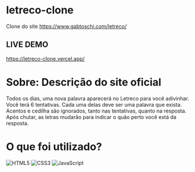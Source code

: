 # letreco-clone
Clone do site https://www.gabtoschi.com/letreco/

## LIVE DEMO
https://letreco-clone.vercel.app/

# Sobre: Descrição do site oficial
Todos os dias, uma nova palavra aparecerá no Letreco para você adivinhar.
Você terá 6 tentativas. Cada uma delas deve ser uma palavra que exista.
Acentos e cedilha são ignorados, tanto nas tentativas, quanto na resposta.
Após chutar, as letras mudarão para indicar o quão perto você está da resposta.

# O que foi utilizado?
![HTML5](https://img.shields.io/badge/html5%20-%23E34F26.svg?&style=for-the-badge&logo=html5&logoColor=white)
![CSS3](https://img.shields.io/badge/css3%20-%231572B6.svg?&style=for-the-badge&logo=css3&logoColor=white)
![JavaScript](https://img.shields.io/badge/javascript%20-%23323330.svg?&style=for-the-badge&logo=javascript&logoColor=%23F7DF1E)
